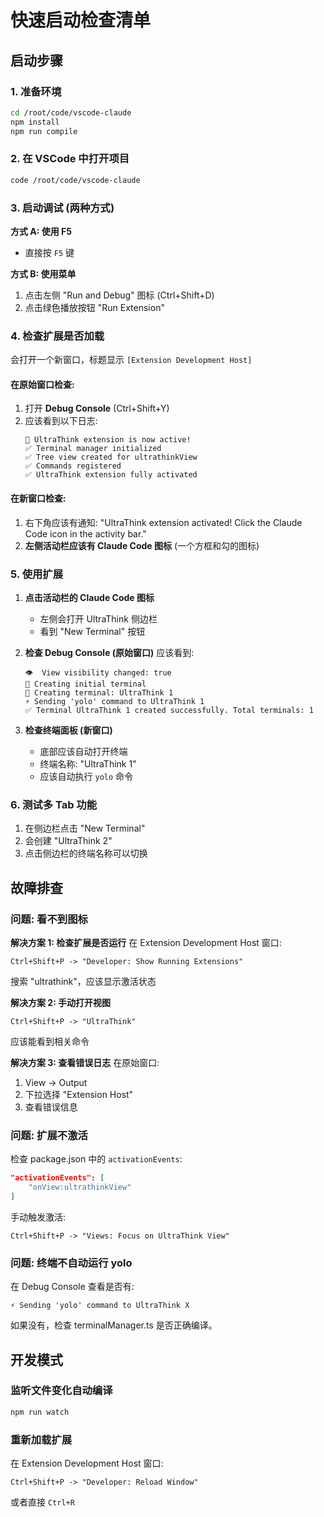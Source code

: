 # 快速启动检查清单

## 启动步骤

### 1. 准备环境
```bash
cd /root/code/vscode-claude
npm install
npm run compile
```

### 2. 在 VSCode 中打开项目
```bash
code /root/code/vscode-claude
```

### 3. 启动调试 (两种方式)

**方式 A: 使用 F5**
- 直接按 `F5` 键

**方式 B: 使用菜单**
1. 点击左侧 "Run and Debug" 图标 (Ctrl+Shift+D)
2. 点击绿色播放按钮 "Run Extension"

### 4. 检查扩展是否加载

会打开一个新窗口，标题显示 `[Extension Development Host]`

#### 在原始窗口检查:
1. 打开 **Debug Console** (Ctrl+Shift+Y)
2. 应该看到以下日志:
   ```
   🚀 UltraThink extension is now active!
   ✅ Terminal manager initialized
   ✅ Tree view created for ultrathinkView
   ✅ Commands registered
   ✅ UltraThink extension fully activated
   ```

#### 在新窗口检查:
1. 右下角应该有通知: "UltraThink extension activated! Click the Claude Code icon in the activity bar."
2. **左侧活动栏应该有 Claude Code 图标** (一个方框和勾的图标)

### 5. 使用扩展

1. **点击活动栏的 Claude Code 图标**
   - 左侧会打开 UltraThink 侧边栏
   - 看到 "New Terminal" 按钮

2. **检查 Debug Console (原始窗口)**
   应该看到:
   ```
   👁️  View visibility changed: true
   🔨 Creating initial terminal
   🔧 Creating terminal: UltraThink 1
   ⚡ Sending 'yolo' command to UltraThink 1
   ✅ Terminal UltraThink 1 created successfully. Total terminals: 1
   ```

3. **检查终端面板 (新窗口)**
   - 底部应该自动打开终端
   - 终端名称: "UltraThink 1"
   - 应该自动执行 `yolo` 命令

### 6. 测试多 Tab 功能

1. 在侧边栏点击 "New Terminal"
2. 会创建 "UltraThink 2"
3. 点击侧边栏的终端名称可以切换

## 故障排查

### 问题: 看不到图标

**解决方案 1: 检查扩展是否运行**
在 Extension Development Host 窗口:
```
Ctrl+Shift+P -> "Developer: Show Running Extensions"
```
搜索 "ultrathink"，应该显示激活状态

**解决方案 2: 手动打开视图**
```
Ctrl+Shift+P -> "UltraThink"
```
应该能看到相关命令

**解决方案 3: 查看错误日志**
在原始窗口:
1. View -> Output
2. 下拉选择 "Extension Host"
3. 查看错误信息

### 问题: 扩展不激活

检查 package.json 中的 `activationEvents`:
```json
"activationEvents": [
    "onView:ultrathinkView"
]
```

手动触发激活:
```
Ctrl+Shift+P -> "Views: Focus on UltraThink View"
```

### 问题: 终端不自动运行 yolo

在 Debug Console 查看是否有:
```
⚡ Sending 'yolo' command to UltraThink X
```

如果没有，检查 terminalManager.ts 是否正确编译。

## 开发模式

### 监听文件变化自动编译
```bash
npm run watch
```

### 重新加载扩展
在 Extension Development Host 窗口:
```
Ctrl+Shift+P -> "Developer: Reload Window"
```

或者直接 `Ctrl+R`
